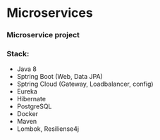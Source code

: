 # Microservices
### Microservice project
### Stack:
* Java 8
* Sptring Boot (Web, Data JPA)
* Sptring Cloud (Gateway, Loadbalancer, config)
* Eureka
* Hibernate
* PostgreSQL
* Docker
* Maven
* Lombok, Resiliense4j
